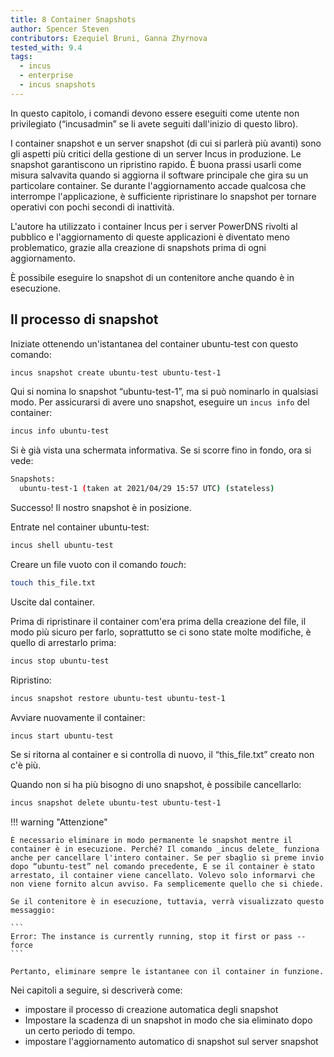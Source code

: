 ```yaml
---
title: 8 Container Snapshots
author: Spencer Steven
contributors: Ezequiel Bruni, Ganna Zhyrnova
tested_with: 9.4
tags:
  - incus
  - enterprise
  - incus snapshots
---
```


In questo capitolo, i comandi devono essere eseguiti come utente non privilegiato (“incusadmin” se li avete seguiti dall'inizio di questo libro).

I container snapshot e un server snapshot (di cui si parlerà più avanti) sono gli aspetti più critici della gestione di un server Incus in produzione. Le snapshot garantiscono un ripristino rapido. È buona prassi usarli come misura salvavita quando si aggiorna il software principale che gira su un particolare container. Se durante l'aggiornamento accade qualcosa che interrompe l'applicazione, è sufficiente ripristinare lo snapshot per tornare operativi con pochi secondi di inattività.

L'autore ha utilizzato i container Incus per i server PowerDNS rivolti al pubblico e l'aggiornamento di queste applicazioni è diventato meno problematico, grazie alla creazione di snapshots prima di ogni aggiornamento.

È possibile eseguire lo snapshot di un contenitore anche quando è in esecuzione.

## Il processo di snapshot

Iniziate ottenendo un'istantanea del container ubuntu-test con questo comando:

```bash
incus snapshot create ubuntu-test ubuntu-test-1
```

Qui si nomina lo snapshot “ubuntu-test-1”, ma si può nominarlo in qualsiasi modo. Per assicurarsi di avere uno snapshot, eseguire un `incus info` del container:

```bash
incus info ubuntu-test
```

Si è già vista una schermata informativa. Se si scorre fino in fondo, ora si vede:

```bash
Snapshots:
  ubuntu-test-1 (taken at 2021/04/29 15:57 UTC) (stateless)
```

Successo! Il nostro snapshot è in posizione.

Entrate nel container ubuntu-test:

```bash
incus shell ubuntu-test
```

Creare un file vuoto con il comando _touch_:

```bash
touch this_file.txt
```

Uscite dal container.

Prima di ripristinare il container com'era prima della creazione del file, il modo più sicuro per farlo, soprattutto se ci sono state molte modifiche, è quello di arrestarlo prima:

```bash
incus stop ubuntu-test
```

Ripristino:

```bash
incus snapshot restore ubuntu-test ubuntu-test-1
```

Avviare nuovamente il container:

```bash
incus start ubuntu-test
```

Se si ritorna al container e si controlla di nuovo, il “this_file.txt” creato non c'è più.

Quando non si ha più bisogno di uno snapshot, è possibile cancellarlo:

```bash
incus snapshot delete ubuntu-test ubuntu-test-1
```

!!! warning "Attenzione"

````
È necessario eliminare in modo permanente le snapshot mentre il container è in esecuzione. Perché? Il comando _incus delete_ funziona anche per cancellare l'intero container. Se per sbaglio si preme invio dopo “ubuntu-test” nel comando precedente, E se il container è stato arrestato, il container viene cancellato. Volevo solo informarvi che non viene fornito alcun avviso. Fa semplicemente quello che si chiede.

Se il contenitore è in esecuzione, tuttavia, verrà visualizzato questo messaggio:

```
Error: The instance is currently running, stop it first or pass --force
```

Pertanto, eliminare sempre le istantanee con il container in funzione.
````

Nei capitoli a seguire, si descriverà come:

- impostare il processo di creazione automatica degli snapshot
- Impostare la scadenza di un snapshot in modo che sia eliminato dopo un certo periodo di tempo.
- impostare l'aggiornamento automatico di snapshot sul server snapshot
